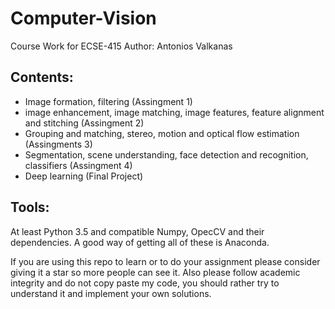 # Computer-Vision
Course Work for ECSE-415
Author: Antonios Valkanas

## Contents:

* Image  formation,  filtering (Assingment 1)  
* image  enhancement,  image  matching,  image features,  feature  alignment  and  stitching (Assingment 2)  
* Grouping  and  matching,  stereo,  motion  and  optical   flow   estimation (Assingments 3)  
* Segmentation,   scene   understanding,   face   detection   and   recognition, classifiers (Assingment 4)  
* Deep learning (Final Project)

## Tools:
At least Python 3.5 and compatible Numpy, OpecCV and their dependencies. A good way of getting all of these is Anaconda.

If you are using this repo to learn or to do your assignment please consider giving it a star so more people can see it.
Also please follow academic integrity and do not copy paste my code, you should rather try to understand it and implement your own solutions.
